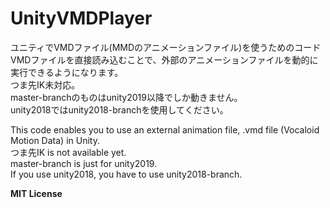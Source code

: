 # UnityVMDPlayer
ユニティでVMDファイル(MMDのアニメーションファイル)を使うためのコード 
VMDファイルを直接読み込むことで、外部のアニメーションファイルを動的に実行できるようになります。  
つま先IK未対応。  
master-branchのものはunity2019以降でしか動きません。  
unity2018ではunity2018-branchを使用してください。  
    
This code enables you to use an external animation file, .vmd file (Vocaloid Motion Data) in Unity.  
つま先IK is not available yet.  
master-branch is just for unity2019.  
If you use unity2018, you have to use unity2018-branch.  
    
**MIT License**
